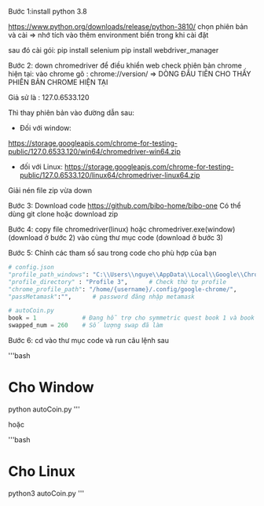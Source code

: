 Bước 1:install python 3.8

https://www.python.org/downloads/release/python-3810/
chọn phiên bản và cài
=> nhớ tích vào thêm environment biến trong khi cài đặt

sau đó cài gói:
pip install selenium
pip install webdriver_manager

Bước 2: down chromedriver để điều khiển web
check phiên bản chrome hiện tại:
vào chrome gõ : chrome://version/ => DÒNG ĐẦU TIÊN CHO THẤY PHIÊN BẢN CHROME HIỆN TẠI

Giả sử là : 127.0.6533.120

Thì thay phiên bản vào đường dẫn sau:

- Đối với window:

https://storage.googleapis.com/chrome-for-testing-public/127.0.6533.120/win64/chromedriver-win64.zip

- đối với Linux:
https://storage.googleapis.com/chrome-for-testing-public/127.0.6533.120/linux64/chromedriver-linux64.zip


Giải nén file zip vừa down

Bước 3: Download code
https://github.com/bibo-home/bibo-one 
Có thể dùng git clone hoặc download zip

Bước 4: copy file chromedriver(linux) hoặc chromedriver.exe(window) (download ở bước 2) vào cùng thư mục code (download ở bước 3)

Bước 5: Chỉnh các tham số sau trong code cho phù hợp của bạn

```python
# config.json
"profile_path_windows": "C:\\Users\\nguye\\AppData\\Local\\Google\\Chrome\\User Data", # đường dẫn tới Chrome User Data- đối với windows
"profile_directory" : "Profile 3",      # Check thứ tự profile
"chrome_profile_path": "/home/{username}/.config/google-chrome/",           # đường dẫn đối với linux
"passMetamask":"",      # password đăng nhập metamask
```

```python
# autoCoin.py
book = 1             # Đang hỗ trợ cho symmetric quest book 1 và book 3
swapped_num = 260    # Số lượng swap đã làm
```

Bước 6: cd vào thư mục code và run câu lệnh sau

'''bash
# Cho Window
python autoCoin.py
'''

hoặc

'''bash
# Cho Linux
python3 autoCoin.py
'''